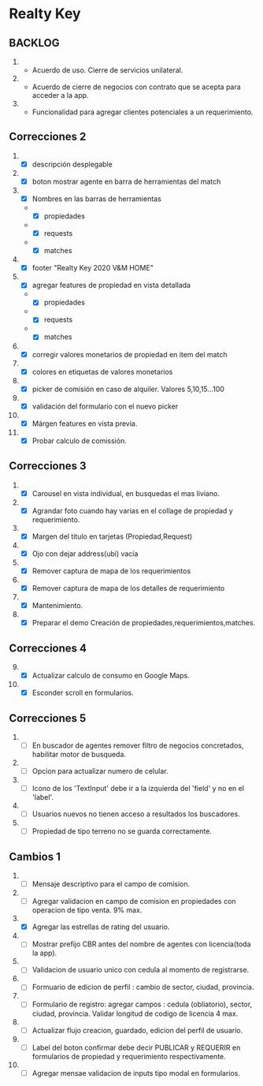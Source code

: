 # Realty Key

## BACKLOG
1. - Acuerdo de uso. Cierre de servicios unilateral.
2. - Acuerdo de cierre de negocios con contrato que se acepta para acceder a la app.
3. - Funcionalidad para agregar clientes potenciales a un requerimiento.

## Correcciones 2

1. - [x] descripción desplegable

2. - [X] boton mostrar agente en barra de herramientas del match

3. - [x] Nombres en las barras de herramientas
    - - [x]  propiedades
    - - [x]  requests
    - - [x]  matches
4. - [x] footer "Realty Key 2020 V&M HOME"

5. - [x] agregar features de propiedad en vista detallada
    - - [x]  propiedades
    - - [x]  requests
    - - [x]  matches
6. - [x] corregir valores monetarios de propiedad en item del match

7. - [x] colores en etiquetas de valores monetarios

8. - [x] picker de comisión en caso de alquiler. Valores 5,10,15...100

9. - [x] validación del formulario con el nuevo picker

10. - [x] Márgen features en vista previa.

11. - [x] Probar calculo de comissión.

## Correcciones 3

1. - [x] Carousel en vista individual, en busquedas el mas liviano.
2. - [x] Agrandar foto cuando hay varias en el collage de propiedad y requerimiento.

3. - [x] Margen del titulo en tarjetas (Propiedad,Request)

4. - [x] Ojo con dejar address(ubi) vacía 
5. - [x] Remover captura de mapa de los requerimientos
6. - [x] Remover captura de mapa de los detalles de requerimiento
7. - [x] Mantenimiento.
8. - [x] Preparar el demo Creación de propiedades,requerimientos,matches.

## Correcciones 4

9. - [x] Actualizar calculo de consumo en Google Maps.
10. - [x] Esconder scroll en formularios.

## Correcciones 5

1. - [ ] En buscador de agentes remover filtro de negocios concretados, habilitar motor de busqueda.
2. - [ ] Opcion para actualizar numero de celular.
3. - [ ] Icono de los 'TextInput' debe ir a la izquierda del 'field' y no en el 'label'.
4. - [ ] Usuarios nuevos no tienen acceso a resultados los buscadores.
5. - [ ] Propiedad de tipo terreno no se guarda correctamente.

## Cambios 1

1. - [ ] Mensaje descriptivo para el campo de comision.
2. - [ ] Agregar validacion en campo de comision en propiedades con operacion de tipo venta. 9% max.
3. - [x] Agregar las estrellas de rating del usuario.
4. - [ ] Mostrar prefijo CBR antes del nombre de agentes con licencia(toda la app).
5. - [ ] Validacion de usuario unico con cedula al momento de registrarse.
6. - [ ] Formuario de edicion de perfil : cambio de sector, ciudad, provincia.
7. - [ ] Formulario de registro: agregar campos : cedula (obliatorio), sector, ciudad, provincia. Validar longitud de codigo de licencia 4 max.
8. - [ ] Actualizar flujo creacion, guardado, edicion del perfil de usuario.
9. - [ ] Label del boton confirmar debe decir PUBLICAR y REQUERIR en formularios de propiedad y requerimiento respectivamente.
10. - [ ] Agregar mensae validacion de inputs tipo modal en formularios.
